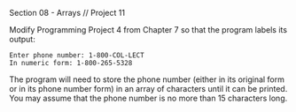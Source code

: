 Section 08 - Arrays // Project 11

Modify Programming Project 4 from Chapter 7 so that the program labels its output:
```
Enter phone number: 1-800-COL-LECT
In numeric form: 1-800-265-5328
```
The program will need to store the phone number (either in its original form or in its phone number form) in an array of characters until it can be printed. You may assume that the phone number is no more than 15 characters long.